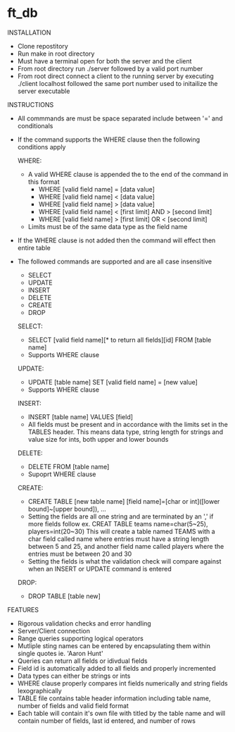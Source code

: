 # ft_db

INSTALLATION
- Clone repostitory
- Run make in root directory
- Must have a terminal open for both the server and the client
- From root directory run ./server followed by a valid port number
- From root direct connect a client to the running server by executing ./client localhost followed the same port number used to initailize the server executable

INSTRUCTIONS
- All commmands are must be space separated include between '=' and conditionals
- If the command supports the WHERE clause then the following conditions apply

  WHERE:
  - A valid WHERE clause is appended the to the end of the command in this format
    - WHERE [valid field name] = [data value]
    - WHERE [valid field name] < [data value]
    - WHERE [valid field name] > [data value]
    - WHERE [valid field name] < [first limit] AND > [second limit]
    - WHERE [valid field name] > [first limit] OR < [second limit]
  - Limits must be of the same data type as the field name
  
- If the WHERE clause is not added then the command will effect then entire table
- The followed commands are supported and are all case insensitive
  - SELECT
  - UPDATE
  - INSERT
  - DELETE
  - CREATE
  - DROP
  
  SELECT:
  - SELECT [valid field name][* to return all fields][id] FROM [table name]
  - Supports WHERE clause
  
  UPDATE:
  - UPDATE [table name] SET [valid field name] = [new value]
  - Supports WHERE clause
  
  INSERT:
  - INSERT [table name] VALUES [field]
  - All fields must be present and in accordance with the limits set in the TABLES header. This means data type, string length for strings and value size for ints, both upper and lower bounds
  
  DELETE:
  - DELETE FROM [table name]
  - Supoprt WHERE clause
  
  CREATE:
  - CREATE TABLE [new table name] [field name]=[char or int]([lower bound]~[upper bound]), ...
  - Setting the fields are all one string and are terminated by an ',' if more fields follow
    ex. CREAT TABLE teams name=char(5~25), players=int(20~30)
      This will create a table named TEAMS with a char field called name where entries must have a string length between
      5 and 25, and another field name called players where the entries must be between 20 and 30
  - Setting the fields is what the validation check will compare against when an INSERT or UPDATE command is entered
  
  DROP:
  - DROP TABLE [table new]
  
FEATURES
- Rigorous validation checks and error handling
- Server/Client connection
- Range queries supporting logical operators
- Mutliple sting names can be entered by encapsulating them within single quotes ie. 'Aaron Hunt'
- Queries can return all fields or idivdual fields
- Field id is automatically added to all fields and properly incremented
- Data types can either be strings or ints
- WHERE clause properly compares int fields numerically and string fields lexographically
- TABLE file contains table header information including table name, number of fields and valid field format
- Each table will contain it's own file with titled by the table name and will contain number of fields, last id entered, and number of rows
